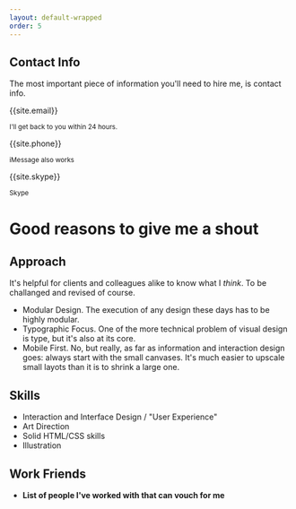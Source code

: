 ```yaml
---
layout: default-wrapped
order: 5
---
```


## Contact Info

The most important piece of information you'll need to hire me, is contact info. 

{{site.email}}  

<small>I'll get back to you within 24 hours.</small>

{{site.phone}}

<small>iMessage also works</small>

{{site.skype}}

<small>Skype</small>

# Good reasons to give me a shout


## Approach

It's helpful for clients and colleagues alike to know what I _think_. To be challanged and revised of course.

- Modular Design. The execution of any design these days has to be highly modular.
- Typographic Focus. One of the more technical problem of visual design is type, but it's also at its core.
- Mobile First. No, but really, as far as information and interaction design goes: always start with the small canvases. It's much easier to upscale small layots than it is to shrink a large one.

## Skills

- Interaction and Interface Design / "User Experience"
- Art Direction
- Solid HTML/CSS skills
- Illustration

## Work Friends

- **List of people I've worked with that can vouch for me**